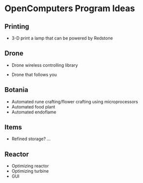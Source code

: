 # OpenComputers Program Ideas

## Printing
- 3-D print a lamp that can be powered by Redstone

## Drone
+ Drone wireless controlling library
- Drone that follows you

## Botania
- Automated rune crafting/flower crafting using microprocessors
- Automated food plant
- Automated endoflame

## Items
- Refined storage? ...

## Reactor
- Optimizing reactor
- Optimizing turbine
- GUI